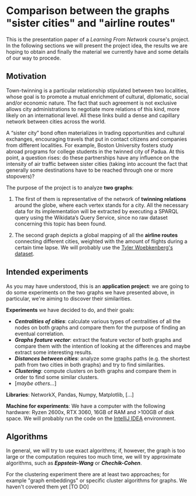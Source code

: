 
# Comparison between the graphs "sister cities" and "airline routes"

This is the presentation paper of a *Learning From Network* course's project.
In the following sections we will present the project idea, the results we are hoping to obtain and finally the material we currently have and some details of our way to procede.

## Motivation

Town-twinning is a particular relationship stipulated between two localities, whose goal is to promote a mutual enrichment of cultural, diplomatic, social and/or economic nature. The fact that such agreement is not exclusive allows city administrations to negotiate more relations of this kind, more likely on an international level. All these links build a dense and capillary network between cities across the world.

A “sister city” bond often materializes in trading opportunities and cultural exchanges, encouraging travels that put in contact citizens and companies from different localities. For example, Boston University fosters study abroad programs for college students in the twinned city of Padua. At this point, a question rises: do these partnerships have any influence on the intensity of air traffic between sister cities (taking into account the fact that generally some destinations have to be reached through one or more stopovers)?

The purpose of the project is to analyze **two graphs**:

1.  The first of them is representative of the network of **twinning relations** around the globe, where each vertex stands for a city. All the necessary data for its implementation will be extracted by executing a SPARQL query using the Wikidata’s Query Service, since no raw dataset concerning this topic has been found.
    
2.  The second graph depicts a global mapping of all the **airline routes** connecting different cities, weighted with the amount of flights during a certain time lapse. We will probably use the [Tyler Woebkenberg's dataset](https://data.world/tylerudite/airports-airlines-and-routes).

## Intended experiments

As you may have understood, this is an **application project**: we are going to do some experiments on the two graphs we have presented above, in particular, we're aiming to discover their similarities.

**Experiments** we have decided to do, and their goals:
- ***Centralities of cities***: calculate various types of centralities of all the nodes on both graphs and compare them for the purpose of finding an eventual correlation.
- ***Graphs feature vector***: extract the feature vector of both graphs and compare them with the intention of looking at the differences and maybe extract some interesting results.
- ***Distances between cities***: analyze some graphs paths (e.g. the shortest path from two cities in both graphs) and try to find similarities. 
- ***Clustering***: compute clusters on both graphs and compare them in order to find some similar clusters.
- [*maybe others...*]

**Libraries**: NetworkX, Pandas, Numpy, Matplotlib, [...]

**Machine for experiments**: We have a computer with the following hardware: Ryzen 2600x, RTX 3060, 16GB of RAM and >100GB of disk space. We will probably run the code on the [IntelliJ IDEA](https://www.jetbrains.com/idea/) environment.

## Algorithms

In general, we will try to use exact algorithms; if, however, the graph is too large or the computation requires too much time, we will try approximate algorithms, such as ***Eppstein-Wang*** or ***Chechik-Cohen***. 

For the clustering experiment there are at least two approaches; for example "graph embeddings" or specific cluster algorithms for graphs. We haven't covered them yet [TO DO]
<!--stackedit_data:
eyJoaXN0b3J5IjpbMTc0MjU2NzM5MywxNTU2NzM2NDY4LDE4MD
g0NDQxMDUsMjY4MTMzODc1LC0xMTUwMDEzMDc5LDUzNjY3OTc0
OSwtODA5NDYwNTExLC0yMTE5ODUyMzM1LDEyNTU5MjA2NzIsLT
IwODUwODAxMDMsMzUyNTUzMzMxXX0=
-->